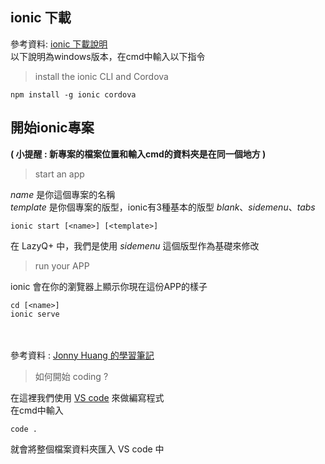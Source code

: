 ## ionic 下載
參考資料: [ionic 下載說明](https://ionicframework.com/docs/installation/cli)\
以下說明為windows版本，在cmd中輸入以下指令
> install the ionic CLI and Cordova

    npm install -g ionic cordova
    
## 開始ionic專案
**( 小提醒 : 新專案的檔案位置和輸入cmd的資料夾是在同一個地方 )**
> start an app

*name* 是你這個專案的名稱\
*template* 是你個專案的版型，ionic有3種基本的版型 *blank*、*sidemenu*、*tabs*


    ionic start [<name>] [<template>]

在 LazyQ+ 中，我們是使用 *sidemenu* 這個版型作為基礎來修改

> run your APP

ionic 會在你的瀏覽器上顯示你現在這份APP的樣子

    cd [<name>]
    ionic serve

\
\
參考資料 : [Jonny Huang 的學習筆記](https://jonny-huang.github.io/ionic/training/01_creating_first_project/)

> 如何開始 coding ?

在這裡我們使用 [VS code](https://code.visualstudio.com/) 來做編寫程式\
在cmd中輸入

    code .

就會將整個檔案資料夾匯入 VS code 中

